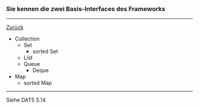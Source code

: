 ### Sie kennen die zwei Basis-Interfaces des Frameworks

---

[Zurück](700datenstrukturen.md)

* Collection
	* Set
		* sorted Set
	* List
	* Queue
		* Deque
* Map
	* sorted Map

---
Siehe DAT5 S.14

